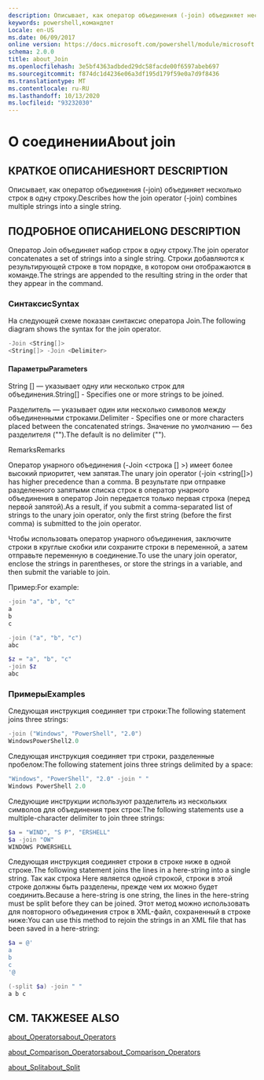 ```yaml
---
description: Описывает, как оператор объединения (-join) объединяет несколько строк в одну строку.
keywords: powershell,командлет
Locale: en-US
ms.date: 06/09/2017
online version: https://docs.microsoft.com/powershell/module/microsoft.powershell.core/about/about_join?view=powershell-5.1&WT.mc_id=ps-gethelp
schema: 2.0.0
title: about_Join
ms.openlocfilehash: 3e5bf4363adbded29dc58facde00f6597abeb697
ms.sourcegitcommit: f874dc1d4236e06a3df195d179f59e0a7d9f8436
ms.translationtype: MT
ms.contentlocale: ru-RU
ms.lasthandoff: 10/13/2020
ms.locfileid: "93232030"
---
```

# <a name="about-join"></a><span data-ttu-id="5940b-104">О соединении</span><span class="sxs-lookup"><span data-stu-id="5940b-104">About join</span></span>

## <a name="short-description"></a><span data-ttu-id="5940b-105">КРАТКОЕ ОПИСАНИЕ</span><span class="sxs-lookup"><span data-stu-id="5940b-105">SHORT DESCRIPTION</span></span>

<span data-ttu-id="5940b-106">Описывает, как оператор объединения (-join) объединяет несколько строк в одну строку.</span><span class="sxs-lookup"><span data-stu-id="5940b-106">Describes how the join operator (-join) combines multiple strings into a single string.</span></span>

## <a name="long-description"></a><span data-ttu-id="5940b-107">ПОДРОБНОЕ ОПИСАНИЕ</span><span class="sxs-lookup"><span data-stu-id="5940b-107">LONG DESCRIPTION</span></span>

<span data-ttu-id="5940b-108">Оператор Join объединяет набор строк в одну строку.</span><span class="sxs-lookup"><span data-stu-id="5940b-108">The join operator concatenates a set of strings into a single string.</span></span> <span data-ttu-id="5940b-109">Строки добавляются к результирующей строке в том порядке, в котором они отображаются в команде.</span><span class="sxs-lookup"><span data-stu-id="5940b-109">The strings are appended to the resulting string in the order that they appear in the command.</span></span>

### <a name="syntax"></a><span data-ttu-id="5940b-110">Синтаксис</span><span class="sxs-lookup"><span data-stu-id="5940b-110">Syntax</span></span>

<span data-ttu-id="5940b-111">На следующей схеме показан синтаксис оператора Join.</span><span class="sxs-lookup"><span data-stu-id="5940b-111">The following diagram shows the syntax for the join operator.</span></span>

```powershell
-Join <String[]>
<String[]> -Join <Delimiter>
```

#### <a name="parameters"></a><span data-ttu-id="5940b-112">Параметры</span><span class="sxs-lookup"><span data-stu-id="5940b-112">Parameters</span></span>

<span data-ttu-id="5940b-113">String [] — указывает одну или несколько строк для объединения.</span><span class="sxs-lookup"><span data-stu-id="5940b-113">String[] - Specifies one or more strings to be joined.</span></span>

<span data-ttu-id="5940b-114">Разделитель — указывает один или несколько символов между объединенными строками.</span><span class="sxs-lookup"><span data-stu-id="5940b-114">Delimiter - Specifies one or more characters placed between the concatenated strings.</span></span> <span data-ttu-id="5940b-115">Значение по умолчанию — без разделителя ("").</span><span class="sxs-lookup"><span data-stu-id="5940b-115">The default is no delimiter ("").</span></span>

<span data-ttu-id="5940b-116">Remarks</span><span class="sxs-lookup"><span data-stu-id="5940b-116">Remarks</span></span>

<span data-ttu-id="5940b-117">Оператор унарного объединения (-Join <строка [] >) имеет более высокий приоритет, чем запятая.</span><span class="sxs-lookup"><span data-stu-id="5940b-117">The unary join operator (-join <string[]>) has higher precedence than a comma.</span></span> <span data-ttu-id="5940b-118">В результате при отправке разделенного запятыми списка строк в оператор унарного объединения в оператор Join передается только первая строка (перед первой запятой).</span><span class="sxs-lookup"><span data-stu-id="5940b-118">As a result, if you submit a comma-separated list of strings to the unary join operator, only the first string (before the first comma) is submitted to the join operator.</span></span>

<span data-ttu-id="5940b-119">Чтобы использовать оператор унарного объединения, заключите строки в круглые скобки или сохраните строки в переменной, а затем отправьте переменную в соединение.</span><span class="sxs-lookup"><span data-stu-id="5940b-119">To use the unary join operator, enclose the strings in parentheses, or store the strings in a variable, and then submit the variable to join.</span></span>

<span data-ttu-id="5940b-120">Пример:</span><span class="sxs-lookup"><span data-stu-id="5940b-120">For example:</span></span>

```powershell
-join "a", "b", "c"
a
b
c

-join ("a", "b", "c")
abc

$z = "a", "b", "c"
-join $z
abc
```

### <a name="examples"></a><span data-ttu-id="5940b-121">Примеры</span><span class="sxs-lookup"><span data-stu-id="5940b-121">Examples</span></span>

<span data-ttu-id="5940b-122">Следующая инструкция соединяет три строки:</span><span class="sxs-lookup"><span data-stu-id="5940b-122">The following statement joins three strings:</span></span>

```powershell
-join ("Windows", "PowerShell", "2.0")
WindowsPowerShell2.0
```

<span data-ttu-id="5940b-123">Следующая инструкция соединяет три строки, разделенные пробелом:</span><span class="sxs-lookup"><span data-stu-id="5940b-123">The following statement joins three strings delimited by a space:</span></span>

```powershell
"Windows", "PowerShell", "2.0" -join " "
Windows PowerShell 2.0
```

<span data-ttu-id="5940b-124">Следующие инструкции используют разделитель из нескольких символов для объединения трех строк:</span><span class="sxs-lookup"><span data-stu-id="5940b-124">The following statements use a multiple-character delimiter to join three strings:</span></span>

```powershell
$a = "WIND", "S P", "ERSHELL"
$a -join "OW"
WINDOWS POWERSHELL
```

<span data-ttu-id="5940b-125">Следующая инструкция соединяет строки в строке ниже в одной строке.</span><span class="sxs-lookup"><span data-stu-id="5940b-125">The following statement joins the lines in a here-string into a single string.</span></span> <span data-ttu-id="5940b-126">Так как строка Here является одной строкой, строки в этой строке должны быть разделены, прежде чем их можно будет соединить.</span><span class="sxs-lookup"><span data-stu-id="5940b-126">Because a here-string is one string, the lines in the here-string must be split before they can be joined.</span></span> <span data-ttu-id="5940b-127">Этот метод можно использовать для повторного объединения строк в XML-файл, сохраненный в строке ниже:</span><span class="sxs-lookup"><span data-stu-id="5940b-127">You can use this method to rejoin the strings in an XML file that has been saved in a here-string:</span></span>

```powershell
$a = @'
a
b
c
'@

(-split $a) -join " "
a b c
```

## <a name="see-also"></a><span data-ttu-id="5940b-128">СМ. ТАКЖЕ</span><span class="sxs-lookup"><span data-stu-id="5940b-128">SEE ALSO</span></span>

[<span data-ttu-id="5940b-129">about_Operators</span><span class="sxs-lookup"><span data-stu-id="5940b-129">about_Operators</span></span>](about_Operators.md)

[<span data-ttu-id="5940b-130">about_Comparison_Operators</span><span class="sxs-lookup"><span data-stu-id="5940b-130">about_Comparison_Operators</span></span>](about_Comparison_Operators.md)

[<span data-ttu-id="5940b-131">about_Split</span><span class="sxs-lookup"><span data-stu-id="5940b-131">about_Split</span></span>](about_Split.md)
